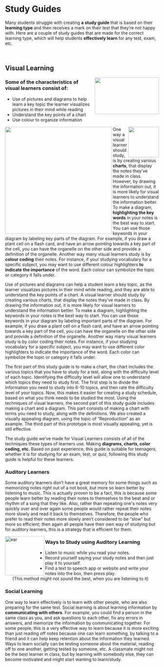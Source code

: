 # Study Guides
<!DOCTYPE html>
<html>
    <head>
        <meta charset="utf-8">
    </head>
    <body>
<p> Many students struggle with creating <strong>a study guide </strong>that is based on their <strong> learning type </strong> and then receives a mark on their test that they’re not happy with. Here are a couple of study guides that are made for the correct learning type, which will help students <strong> effectively learn </strong> for any test, exam, etc.</p> 
<br><h2>Visual Learning</h2>   
<img src="https://encrypted-tbn0.gstatic.com/images?q=tbn:ANd9GcS1Vbz9uWlOurgdJvrf508eZkbjg0COaIW0NFE9TmrT_p7eQigimg" width="210" height="120" align="right">
<h3>Some of the characteristics of visual learners consist of:</h3>
<ul>
    <li>Use of pictures and diagrams to help learn a key topic the learner visualizes pictures in their mind while reading </li> 
    <li>Understand the key points of a chart</li>
    <li>Use colour to organize information</li>
</ul>
<img src="http://szzljy.com/data/5/img/1725767" width="100" align="right"> 
<img src="https://charity.digital/assets/images/keywords-highlight.png" width="350" align="left">
<p>One way a visual learner should study, is by creating various <strong>charts</strong>, that display the notes they’ve made in class. However, by drawing the information out, it is more likely for visual learners to understand the information better. To make a diagram,<strong> highlighting the key words</strong> in your notes is the best way to start. You can use those keywords in your diagram by labeling key parts of the diagram. For example, if you draw a plant cell on a flash card, and have an arrow pointing towards a key part of the cell, you can have the organelle on the other side and provide a definition of the organelle. Another way many visual learners study is by <strong>colour coding</strong> their notes. For instance, if your studying vocabulary for a specific subject, you may want to use different colour highlighters <strong>to indicate the importance</strong> of the word. Each colour can symbolize the topic or category it falls under.</p>        
<p>Use of pictures and diagrams can help a student learn a key topic, as the learner visualizes pictures in their mind while reading, and they are able to understand the key points of a chart. A visual learner should study by creating various charts, that display the notes they’ve made in class. By drawing the information out, it is more likely for visual learners to understand the information better. To make a diagram, highlighting the keywords in your notes is the best way to start. You can use those keywords in your diagram by labeling important parts of the diagram. For example, if you draw a plant cell on a flash card, and have an arrow pointing towards a key part of the cell, you can have the organelle on the other side and provide a definition of the organelle. Another way many visual learners study is by color coding their notes. For instance, if your studying vocabulary for a specific subject, you may want to use different color highlighters to indicate the importance of the word. Each color can symbolize the topic or category it falls under.</p>

<p>The first part of this study guide is to make a chart, the chart includes the various topics that you have to study for a test, along with the difficulty level of each topic. Identifying the difficulty level will allow one to understand which topics they need to study first. The first step is to divide the information you need to study into 6-10 topics, and then rate the difficulty level of your topics. Now, this makes it easier for creating a study schedule, based on what you think needs to be studied the most. Using the techniques of visual learners, the second part of this study guide includes making a chart and a diagram. This part consists of making a chart with terms you need to study, along with the definitions. We also created a visually appealing diagram, using the topic of “Reproduction” as an example. The third part of this prototype is most visually appealing, yet is still effective.</p>



<p1>The study guide we’ve made for <strong2> Visual Learners </strong2> consists of all of the techniques these types of learners use. Making <strong> diagrams, charts,<strong3 id="color"> color </strong3> coding, etc.</strong> Based on past experience, this guide is suitable for teenagers, whether it is for studying for an exam, test, or quiz, following this study guide is helpful for these learners. </p1>


   

<h3>Auditory Learners</h3>

<p>Some auditory learners don’t have a great memory for some things such as memorizing notes right out of a not book, but more so learn better by listening to music. This is actually proven to be a fact, this is because some people learn better by reading their notes to themselves to the beat and or rhythm of a song that they like. Also, rather than repeating one's notes very quickly over and over again some people would rather repeat their notes more slowly and read it back to themselves. Therefore, the people who prefer to read their notes more slowly aren’t considered to be “slow” but more so efficient; then again all people have their own way of studying but for auditory learners, this is a strategy that is efficient for them.
<p>
    <img src="https://www.goodfreephotos.com/albums/vector-images/a-ear-vector-clipart.png" alt="ear" width="128" height="128" align="left" style="filter:FlipH.">
    <h3> Ways to Study using Auditory Learning </h3>
   <ul>
       <li> Listen to music while you read your notes. </li>
       <li> Record yourself saying your study notes and then just play it to yourself. </li>
       <li> Find a text to speech app or website and write your notes into the box, then press play. <br>
               (This method might not sound the best, when you are listening to it) </li>
   </ul>
  <h3> Social Learning </h3>
 
 <p5> One way to learn effectively is to learn with other people, who are also preparing for the same test. Social learning is about learning information by <strong> communicating with others</strong>. For example, you could find a person in the same class as you, and ask questions to each other, fix any errors in answers, and memorize the information by communicating together. For some people, this is a very effective way to learn because it is more exciting than just reading off notes because one can learn something, by talking to a friend and it can help keep retention about the information they learned. Ways to learn socially can be testing someone about the material, reading off to one another, getting tested by someone, etc. A classmate might not be the best learner in class, but by learning with somebody else, they can become motivated and might start wanting to learn/study. </p5>


</body>
    
 
    
    
</html>


